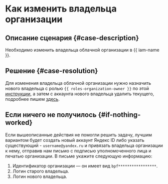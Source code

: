 # Как изменить владельца организации


## Описание сценария {#case-description}

Необходимо изменить владельца облачной организации в {{ iam-name }}.

## Решение {#case-resolution}

Для изменения владельца облачной организации нужно назначить нового владельца с ролью `{{ roles-organization-owner }}` по этой [инструкции](../../../organization/operations/add-org-admin.md), а затем с аккаунта нового владельца удалить текущего, подробнее пишем [здесь](../../../organization/operations/edit-account.md).

## Если ничего не получилось {#if-nothing-worked}

Если вышеописанные действия не помогли решить задачу, лучшим вариантом будет создать новый аккаунт Яндекс ID либо указать существующий - `username@yandex.ru` и привязать владельца организации к нему, отправив нам письмо с подписью уполномоченного лица и печатью организации. В письме укажите следующую информацию:
 
1. Идентификатор организации — он имеет вид `bpf*****************`.
1. Логин старого владельца.
1. Логин нового владельца.